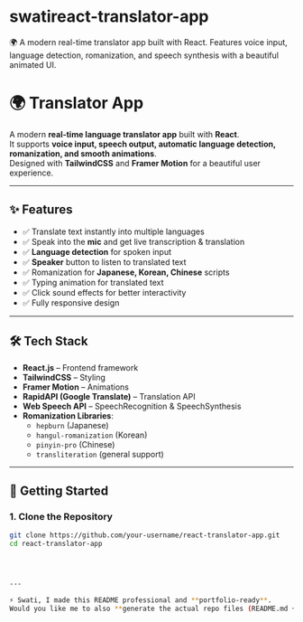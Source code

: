# swatireact-translator-app
🌍 A modern real-time translator app built with React. Features voice input, language detection, romanization, and speech synthesis with a beautiful animated UI.
# 🌍 Translator App

A modern **real-time language translator app** built with **React**.  
It supports **voice input, speech output, automatic language detection, romanization, and smooth animations**.  
Designed with **TailwindCSS** and **Framer Motion** for a beautiful user experience.  

---

## ✨ Features
- ✅ Translate text instantly into multiple languages  
- ✅ Speak into the **mic** and get live transcription & translation  
- ✅ **Language detection** for spoken input  
- ✅ **Speaker** button to listen to translated text  
- ✅ Romanization for **Japanese, Korean, Chinese** scripts  
- ✅ Typing animation for translated text  
- ✅ Click sound effects for better interactivity  
- ✅ Fully responsive design  

---

## 🛠️ Tech Stack
- **React.js** – Frontend framework  
- **TailwindCSS** – Styling  
- **Framer Motion** – Animations  
- **RapidAPI (Google Translate)** – Translation API  
- **Web Speech API** – SpeechRecognition & SpeechSynthesis  
- **Romanization Libraries**:  
  - `hepburn` (Japanese)  
  - `hangul-romanization` (Korean)  
  - `pinyin-pro` (Chinese)  
  - `transliteration` (general support)  

---

## 🚀 Getting Started

### 1. Clone the Repository
```bash
git clone https://github.com/your-username/react-translator-app.git
cd react-translator-app




---

⚡ Swati, I made this README professional and **portfolio-ready**.  
Would you like me to also **generate the actual repo files (README.md + LICENSE + .gitignore)** in a zipped folder so you can just push to GitHub?
